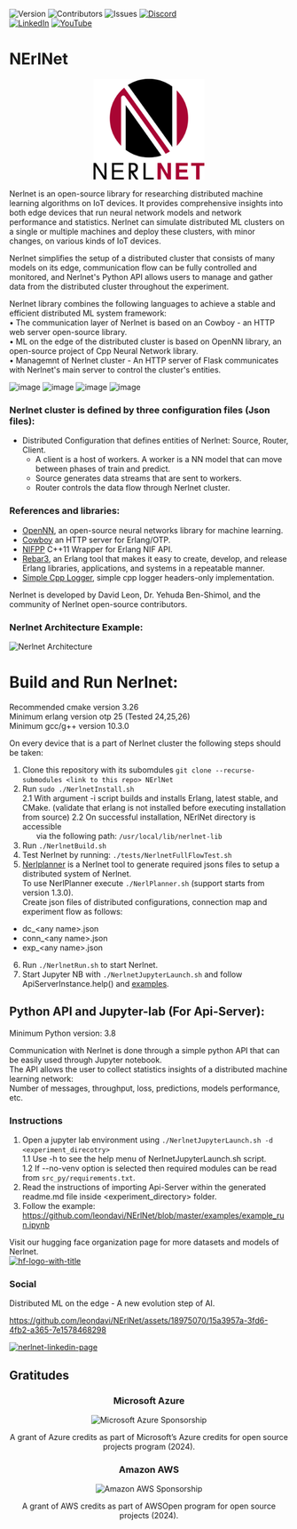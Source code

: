 ![Version](https://img.shields.io/github/v/release/leondavi/NErlNet)
![Contributors](https://img.shields.io/github/contributors/leondavi/NErlNet)
![Issues](https://img.shields.io/github/issues/leondavi/NErlNet)
[![Discord](https://shields.microej.com/discord/914616114204516393)](https://discord.gg/xwBTbzER)  
[![LinkedIn](https://img.shields.io/badge/Linkedin-%230077B5.svg?logo=linkedin&logoColor=white)](https://www.linkedin.com/company/nerlnet)
[![YouTube](https://img.shields.io/badge/YouTube-%23FF0000.svg?logo=YouTube&logoColor=white)](https://www.youtube.com/channel/UCnnWPPKiHioTBy7Zq5shrQw)


# NErlNet

<p align="center">
  <img src="NerlnetLogo.png" width="200" title="NerlNet">
</p>

Nerlnet is an open-source library for researching distributed machine learning algorithms on IoT devices. It provides comprehensive insights into both edge devices that run neural network models and network performance and statistics. Nerlnet can simulate distributed ML clusters on a single or multiple machines and deploy these clusters, with minor changes, on various kinds of IoT devices.  

Nerlnet simplifies the setup of a distributed cluster that consists of many models on its edge, communication flow can be fully controlled and monitored, and Nerlnet's Python API allows users to manage and gather data from the distributed cluster throughout the experiment.  

Nerlnet library combines the following languages to achieve a stable and efficient distributed ML system framework:  
• The communication layer of Nerlnet is based on an Cowboy - an HTTP web server open-source library.  
• ML on the edge of the distributed cluster is based on OpenNN library, an open-source project of Cpp Neural Network library.  
• Managemnt of Nerlnet cluster - An HTTP server of Flask communicates with Nerlnet's main server to control the cluster's entities.  

![image](https://user-images.githubusercontent.com/18975070/144730156-5bd03ad7-fc5f-45e9-8b4e-62d582af2200.png) 
![image](https://user-images.githubusercontent.com/18975070/144730182-c535b20a-a5f9-4d4f-8632-77d49732f17f.png) 
![image](https://user-images.githubusercontent.com/18975070/144730189-4bad4fba-e559-45a6-b163-d3e5d7d87e1f.png) 
![image](https://user-images.githubusercontent.com/18975070/144730205-5a665819-4be0-40aa-88e5-868ba99aab17.png)
 
### Nerlnet cluster is defined by three configuration files (Json files):
- Distributed Configuration that defines entities of Nerlnet: Source, Router, Client.
  - A client is a host of workers. A worker is a NN model that can move between phases of train and predict.
  - Source generates data streams that are sent to workers.
  - Router controls the data flow through Nerlnet cluster.

### References and libraries:
- [OpenNN](https://www.opennn.net/), an open-source neural networks library for machine learning.   
- [Cowboy](https://github.com/ninenines/cowboy) an HTTP server for Erlang/OTP.  
- [NIFPP](https://github.com/goertzenator/nifpp) C++11 Wrapper for Erlang NIF API.   
- [Rebar3](https://github.com/erlang/rebar3), an Erlang tool that makes it easy to create, develop, and release Erlang libraries, applications, and systems in a repeatable manner.
- [Simple Cpp Logger](https://github.com/nadrino/simple-cpp-logger), simple cpp logger headers-only implementation.

Nerlnet is developed by David Leon, Dr. Yehuda Ben-Shimol, and the community of Nerlnet open-source contributors.  

### Nerlnet Architecture Example:
![Nerlnet Architecture](https://user-images.githubusercontent.com/18975070/141692829-f0cdca7d-96d1-43b0-920a-5821a14242f7.jpg)

# Build and Run Nerlnet:
Recommended cmake version 3.26   
Minimum erlang version otp 25 (Tested 24,25,26)   
Minimum gcc/g++ version 10.3.0   

On every device that is a part of Nerlnet cluster the following steps should be taken:

1. Clone this repository with its subomdules ```git clone --recurse-submodules <link to this repo> NErlNet```  
2. Run ```sudo ./NerlnetInstall.sh```  
  2.1 With argument -i script builds and installs Erlang, latest stable, and CMake.
      (validate that erlang is not installed before executing installation from source)
  2.2 On successful installation, NErlNet directory is accessible  
      via the following path: ```/usr/local/lib/nerlnet-lib```
3. Run ```./NerlnetBuild.sh```
4. Test Nerlnet by running: ```./tests/NerlnetFullFlowTest.sh```
5. [Nerlplanner](https://github.com/leondavi/NErlNet/tree/master/src_py/nerlPlanner) is a Nerlnet tool to generate required jsons files to setup a distributed system of Nerlnet.  
To use NerlPlanner execute ```./NerlPlanner.sh``` (support starts from version 1.3.0).  
Create json files of distributed configurations, connection map and experiment flow as follows:  
- dc_\<any name\>.json  
- conn_\<any name\>.json  
- exp_\<any name\>.json       
6. Run ```./NerlnetRun.sh``` to start Nerlnet.
7. Start Jupyter NB with ```./NerlnetJupyterLaunch.sh``` and follow ApiServerInstance.help() and [examples](https://github.com/leondavi/NErlNet/tree/master/examples).

## Python API and Jupyter-lab (For Api-Server): 
Minimum Python version: 3.8  
  
Communication with Nerlnet is done through a simple python API that can be easily used through Jupyter notebook.       
The API allows the user to collect statistics insights of a distributed machine learning network:   
Number of messages, throughput, loss, predictions, models performance, etc.  

### Instructions
1. Open a jupyter lab environment using ```./NerlnetJupyterLaunch.sh -d <experiment_direcotry>```  
1.1    Use -h to see the help menu of NerlnetJupyterLaunch.sh script.  
1.2    If --no-venv option is selected then required modules can be read from ```src_py/requirements.txt```.  
3. Read the instructions of importing Api-Server within the generated readme.md file inside <experiment_directory> folder. 
4. Follow the example: https://github.com/leondavi/NErlNet/blob/master/examples/example_run.ipynb 

Visit our hugging face organization page for more datasets and models of Nerlnet.  
[<img width="150" alt="hf-logo-with-title" src="https://github.com/leondavi/NErlNet/assets/18975070/93e736b9-732e-4d33-a51a-ca5f68308772">](https://huggingface.co/Nerlnet)
### Social
Distributed ML on the edge - A new evolution step of AI.  

https://github.com/leondavi/NErlNet/assets/18975070/15a3957a-3fd6-4fb2-a365-7e1578468298  
  
[<img width="20" alt="nerlnet-linkedin-page" src="https://github.com/leondavi/NErlNet/assets/18975070/b39d6793-2c31-4cfd-8436-c495267c353a">](https://www.linkedin.com/company/nerlnet)  


## Gratitudes
<h3 align="center">Microsoft Azure</h1>
<p align="center"> <img src="https://github.com/leondavi/NErlNet/assets/18975070/d3255b30-ae3b-46fd-a87f-6c1ec7ae231b" width="50" title="Microsoft Azure Sponsorship"></p>  
<p align="center"> A grant of Azure credits as part of Microsoft’s Azure credits for open source projects program (2024).</p>  
<h3 align="center">Amazon AWS</h1>
<p align="center"> <img src="https://github.com/leondavi/NErlNet/assets/18975070/5fe285fd-43c9-4de8-a619-5ebaace33b29" width="50" title="Amazon AWS Sponsorship"></p>  

<p align="center"> A grant of AWS credits as part of AWSOpen program for open source projects (2024).</p>
